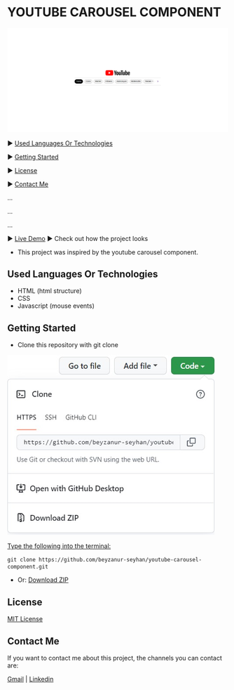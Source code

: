 # YOUTUBE CAROUSEL COMPONENT
![View](https://github.com/beyzanur-seyhan/youtube-carousel-component/blob/main/images/view/youtube-carousel.png?raw=true)


▶️ [Used Languages Or Technologies](#used-languages-or-technologies)

▶️ [Getting Started](#getting-started)

▶️ [License](#license)

▶️ [Contact Me](#contact-me)

...

...

...

▶️ [Live Demo](https://beyzanur-seyhan.github.io/youtube-carousel-component/) ▶ Check out how the project looks

- This project was inspired by the youtube carousel component.

## Used Languages Or Technologies

- HTML (html structure)
- CSS
- Javascript (mouse events)

## Getting Started

- Clone this repository with git clone

![Clone-Repository](https://github.com/beyzanur-seyhan/youtube-carousel-component/blob/main/images/git-clone.jpg?raw=true)

<u>Type the following into the terminal:</u>

```
git clone https://github.com/beyzanur-seyhan/youtube-carousel-component.git
```

- Or: <a href="https://github.com/beyzanur-seyhan/youtube-carousel-component/archive/refs/heads/main.zip" download="https://github.com/beyzanur-seyhan/youtube-carousel-component/archive/refs/heads/main.zip">Download ZIP</a>

## License

[MIT License](https://github.com/beyzanur-seyhan/youtube-carousel-component/blob/main/LICENSE)

## Contact Me

If you want to contact me about this project, the channels you can contact are:

[Gmail](mailto:info@beyzanurseyhan.com) | [Linkedin](https://www.linkedin.com/in/beyzanurseyhan/)